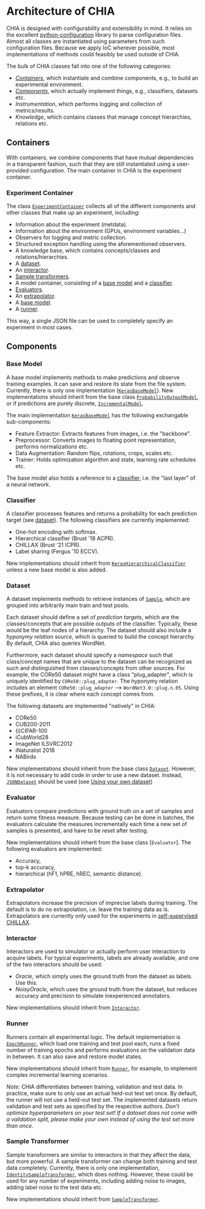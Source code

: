 # Architecture of CHIA

CHIA is designed with configurability and extensibility in mind. It relies on the excellent [python-configuration] library to parse configuration files. Almost all classes are instantiated using parameters from such configuration files. Because we apply IoC wherever possible, most implementations of methods could feasibly be used outside of CHIA.

The bulk of CHIA classes fall into one of the following categories:
 - [*Containers*](#containers), which instantiate and combine components, e.g., to build an experimental environment.
 - [*Components*](#components), which actually implement things, e.g., classifiers, datasets etc.
 - *Instrumentation*, which performs logging and collection of metrics/results.
 - *Knowledge*, which contains classes that manage concept hierarchies, relations etc.

## Containers
With containers, we combine components that have mutual dependencies in a transparent fashion, such that they are still instantiated using a user-provided configuration. The main container in CHIA is the experiment container.

### Experiment Container
The class [`ExperimentContainer`] collects all of the different components and other classes that make up an experiment, including:
 - Information about the experiment (metdata).
 - Information about the environment (GPUs, environment variables...)
 - Observers for logging and metric collection.
 - Structured exception handling using the aforementioned observers.
 - A knowledge base, which contains concepts/classes and relations/hierarchies.
 - A [dataset](#dataset).
 - An [interactor](#interactor).
 - [Sample transformers](#sample-transformer).
 - A model container, consisting of a [base model](#base-model) and a [classifier](#classifier).
 - [Evaluators](#evaluator).
 - An [extrapolator](#extrapolator).
 - A [base model](#base-model).
 - A [runner](#runner).

This way, a single JSON file can be used to completely specify an experiment in most cases.

## Components

### Base Model

A base model implements methods to make predictions and observe training examples. It can save and restore its state from the file system. Currently, there is only one implementation ([`KerasBaseModel`]). New implementations should inherit from the base class [`ProbabilityOutputModel`], or if predictions are purely discrete, [`IncrementalModel`].

The main implementation [`KerasBaseModel`] has the following exchangable sub-components:
 - Feature Extractor: Extracts features from images, i.e. the "backbone".
 - Preprocessor: Converts images to floating point representation, performs normalizations etc.
 - Data Augmentation: Random flips, rotations, crops, scales etc.
 - Trainer: Holds optimization algorithm and state, learning rate schedules etc.

The base model also holds a reference to a [classifier](#classifier), i.e. the "last layer" of a neural network.

### Classifier
A classifier processes features and returns a probability for each prediction target (see [dataset](#dataset)). The following classifiers are currently implemented:

 - One-hot encoding with softmax.
 - Hierarchical classifier (Brust '18 ACPR).
 - CHILLAX (Brust '21 ICPR).
 - Label sharing (Fergus '10 ECCV).

New implementations should inherit from [`KerasHierarchicalClassifier`] unless a new base model is also added.

### Dataset

A dataset implements methods to retrieve instances of [`Sample`], which are grouped into arbitrarily main train and test pools.

Each dataset should define a set of *prediction targets*, which are the classes/concepts that are possible outputs of the classifier. Typically, these would be the leaf nodes of a hierarchy. The dataset should also include a *hyponymy relation source*, which is queried to build the concept hierarchy. By default, CHIA also queries WordNet.

Furthermore, each dataset should specify a *namespace* such that class/concept names that are unique to the dataset can be recognized as such and distinguished from classes/concepts from other sources. For example, the CORe50 dataset might have a class "plug_adapter", which is uniquely identified by `CORe50::plug_adapter`. The hyponymy relation includes an element `CORe50::plug_adapter` --> `WordNet3.0::plug.n.05`. Using these prefixes, it is clear where each concept comes from.

The following datasets are implemented "natively" in CHIA:

 * CORe50
 * CUB200-2011
 * (i)CIFAR-100
 * iCubWorld28
 * ImageNet ILSVRC2012
 * iNaturalist 2018
 * NABirds

New implementations should inherit from the base class [`Dataset`]. However, it is not necessary to add code in order to use a new dataset. Instead, [`JSONDataset`] should be used (see [Using your own dataset])

### Evaluator

Evaluators compare predictions with ground truth on a set of samples and return some fitness measure. Because testing can be done in batches, the evaluators calculate the measures incrementally each time a new set of samples is presented, and have to be reset after testing.

New implementations should inherit from the base class [`Evaluator`]. The following evaluators are implemented:

 - Accuracy,
 - top-k accuracy,
 - hierarchical (hF1, hPRE, hREC, semantic distance).

### Extrapolator

Extrapolators increase the precision of imprecise labels during training. The default is to do no extrapolation, i.e. leave the training data as is. Extrapolators are currently only used for the experiments in [self-supervised CHILLAX].

### Interactor

Interactors are used to simulator or actually perform user interaction to acquire labels. For typical experiments, labels are already available, and one of the two interactors should be used:

 - *Oracle*, which simply uses the ground truth from the dataset as labels. Use this.
 - *NoisyOracle*, which uses the ground truth from the dataset, but reduces accuracy and precision to simulate inexperienced annotators.

New implementations should inherit from [`Interactor`].

### Runner

Runners contain all experimental logic. The default implementation is [`EpochRunner`], which load one training and test pool each, runs a fixed number of training epochs and performs evaluations on the validation data in between. It can also save and restore model states.

New implementations should inherit from [`Runner`], for example, to implement complex incremental learning scenarios.

*Note:* CHIA differentiates between training, validation and test data. In practice, make sure to only use an actual held-out test set once. By default, the runner will not use a held-out test set. The implemented datasets return validation and test sets as specified by the respective authors. *Don't optimize hyperparameters on your test set! If a dataset does not come with a validation split, please make your own instead of using the test set more than once.*

### Sample Transformer

Sample transformers are similar to interactors in that they affect the data, but more powerful. A sample transformer can change both training and test data completely. Currently, there is only one implementation, [`IdentitySampleTransformer`], which does nothing. However, these could be used for any number of experiments, including adding noise to images, adding label noise to the test data etc.

New implementations should inherit from [`SampleTransformer`].


[Using your own dataset]: dataset.md
[python-configuration]: https://github.com/tr11/python-configuration
[`Sample`]: /chia/data/__init__.py
[`Dataset`]: /chia/components/datasets/dataset.py
[`JSONDataset`]: /chia/components/datasets/json_dataset.py
[`KerasBaseModel`]: /chia/components/base_models/keras/keras_basemodel.py
[`ProbabilityOutputModel`]: /chia/components/base_models/incremental_model.py
[`IncrementalModel`]: /chia/components/base_models/incremental_model.py
[`Interactor`]: /chia/components/interactors/interactor.py
[`EpochRunner`]: /chia/components/runners/epoch.py
[`Runner`]: /chia/components/runners/runner.py
[`IdentitySampleTransformer`]: /chia/components/transformers/identity.py
[`SampleTransformer`]: /chia/components/transformers/sample_transformer.py
[self-supervised CHILLAX]: https://arxiv.org/abs/2104.10901
[`ExperimentContainer`]: /chia/containers/experiment.py
[`KerasHierarchicalClassifier`]: /chia/components/keras_hierarchicalclassification.py